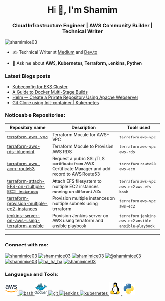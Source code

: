 <h1 align="center">Hi 👋, I'm Shamim</h1>
<h3 align="center"> Cloud Infrastructure Engineer | AWS Community Builder | Technical Writer </h3>

<p align="left"> <img src="https://komarev.com/ghpvc/?username=shamimice03&label=Profile%20views&color=0e75b6&style=flat" alt="shamimice03" /> </p>

-  ✍️ Technical Writer at [Medium](https://medium.com/@shamimice03) and [Dev.to](https://dev.to/shamimice03)

- 💬 Ask me about **AWS, Kubernetes, Terraform, Jenkins, Python**

### Latest Blogs posts
<!-- BLOG-POST-LIST:START -->
- [Kubeconfig for EKS Cluster](https://dev.to/aws-builders/kubeconfig-for-eks-cluster-4aga)
- [A Guide to Docker Multi-Stage Builds](https://dev.to/shamimice03/a-guide-to-docker-multi-stage-builds-2mcn)
- [Helm — Create a Private Repository Using Apache Webserver](https://dev.to/shamimice03/helm-create-a-private-repository-using-apache-webserver-4ofc)
- [Git Clone using Init-container | Kubernetes](https://dev.to/shamimice03/git-clone-using-init-container-kubernetes-3id4)
<!-- BLOG-POST-LIST:END -->

### Noticeable Repositories:
|  Repository name  | Description|  Tools used |
|-------------------------------|-------------------------------|-----------------------------|
| [terraform-aws-vpc](https://github.com/shamimice03/terraform-aws-vpc)   |Terraform Module for AWS-VPC |  `terraform` `aws-vpc` | 
| [terraform-aws-rds-blueprint](https://github.com/shamimice03/terraform-aws-rds-blueprint) | Terraform Module to Provision AWS RDS |  `terraform` `aws-vpc` `aws-rds` |
| [terraform-aws-acm-route53](https://github.com/shamimice03/terraform-aws-acm-route53)|Request a public SSL/TLS certificate from AWS Certificate Manager and add record to AWS Route53| `terraform` `route53` `aws-acm` |
| [terraform-attach-EFS-on-multiple-EC2-instances](https://github.com/shamimice03/terraform-attach-EFS-on-multiple-EC2-instances) | Attach EFS filesystem to multiple EC2 instances running on different AZs | `terraform` `aws-vpc` `aws-ec2` `aws-efs` `bash` |
| [terraform-provision-multiple-ec2-instances](https://github.com/shamimice03/terraform-provision-multiple-ec2-instances) | Provision multiple instances on multiple subnets using terraform | `terraform` `aws-vpc` `aws-ec2` |
| [jenkins-server-on-aws-using-terraform-ansible](https://github.com/shamimice03/jenkins-server-on-aws-using-terraform-ansible)| Provision Jenkins server on AWS using terraform and ansible playbook | `terraform` `jenkins` `aws-ec2` `ansible` `ansible-playbook` |

****

<h3 align="left">Connect with me:</h3>
<p align="left">
<a href="https://dev.to/shamimice03" target="blank"><img align="center" src="https://raw.githubusercontent.com/rahuldkjain/github-profile-readme-generator/master/src/images/icons/Social/devto.svg" alt="shamimice03" height="30" width="40" /></a>
<a href="https://twitter.com/shamimice03" target="blank"><img align="center" src="https://raw.githubusercontent.com/rahuldkjain/github-profile-readme-generator/master/src/images/icons/Social/twitter.svg" alt="shamimice03" height="30" width="40" /></a>
<a href="https://linkedin.com/in/shamimice03" target="blank"><img align="center" src="https://raw.githubusercontent.com/rahuldkjain/github-profile-readme-generator/master/src/images/icons/Social/linked-in-alt.svg" alt="shamimice03" height="30" width="40" /></a>
<a href="https://medium.com/@shamimice03" target="blank"><img align="center" src="https://raw.githubusercontent.com/rahuldkjain/github-profile-readme-generator/master/src/images/icons/Social/medium.svg" alt="@shamimice03" height="30" width="40" /></a>
<a href="https://www.codechef.com/users/shamimice03" target="blank"><img align="center" src="https://cdn.jsdelivr.net/npm/simple-icons@3.1.0/icons/codechef.svg" alt="shamimice03" height="30" width="40" /></a>
<a href="https://codeforces.com/profile/ha_ha_ha" target="blank"><img align="center" src="https://raw.githubusercontent.com/rahuldkjain/github-profile-readme-generator/master/src/images/icons/Social/codeforces.svg" alt="ha_ha_ha" height="30" width="40" /></a>
<a href="https://www.leetcode.com/shamimice03" target="blank"><img align="center" src="https://raw.githubusercontent.com/rahuldkjain/github-profile-readme-generator/master/src/images/icons/Social/leet-code.svg" alt="shamimice03" height="30" width="40" /></a>
</p>

<h3 align="left">Languages and Tools:</h3>
<p align="left"> <a href="https://aws.amazon.com" target="_blank" rel="noreferrer"> <img src="https://raw.githubusercontent.com/devicons/devicon/master/icons/amazonwebservices/amazonwebservices-original-wordmark.svg" alt="aws" width="40" height="40"/> </a> <a href="https://www.gnu.org/software/bash/" target="_blank" rel="noreferrer"> <img src="https://www.vectorlogo.zone/logos/gnu_bash/gnu_bash-icon.svg" alt="bash" width="40" height="40"/> </a> <a href="https://www.docker.com/" target="_blank" rel="noreferrer"> <img src="https://raw.githubusercontent.com/devicons/devicon/master/icons/docker/docker-original-wordmark.svg" alt="docker" width="40" height="40"/> </a> <a href="https://git-scm.com/" target="_blank" rel="noreferrer"> <img src="https://www.vectorlogo.zone/logos/git-scm/git-scm-icon.svg" alt="git" width="40" height="40"/> </a> <a href="https://www.jenkins.io" target="_blank" rel="noreferrer"> <img src="https://www.vectorlogo.zone/logos/jenkins/jenkins-icon.svg" alt="jenkins" width="40" height="40"/> </a> <a href="https://kubernetes.io" target="_blank" rel="noreferrer"> <img src="https://www.vectorlogo.zone/logos/kubernetes/kubernetes-icon.svg" alt="kubernetes" width="40" height="40"/> </a> <a href="https://www.linux.org/" target="_blank" rel="noreferrer"> <img src="https://raw.githubusercontent.com/devicons/devicon/master/icons/linux/linux-original.svg" alt="linux" width="40" height="40"/> </a> <a href="https://www.python.org" target="_blank" rel="noreferrer"> <img src="https://raw.githubusercontent.com/devicons/devicon/master/icons/python/python-original.svg" alt="python" width="40" height="40"/> </a> </p>
